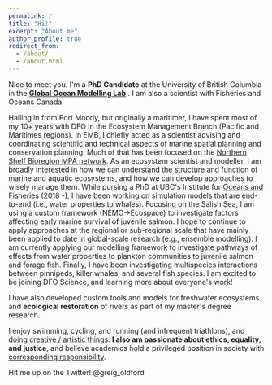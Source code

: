 ```yaml
---
permalink: /
title: "Hi!"
excerpt: "About me"
author_profile: true
redirect_from: 
  - /about/
  - /about.html
---
```


Nice to meet you. I'm a <b>PhD Candidate</b> at the University of British Columbia in the <b>[Global Ocean Modelling Lab](https://oceans.ubc.ca/villy-christensen/)</b> 
. I am also a scientist with Fisheries and Oceans Canada. 

Hailing in from Port Moody, but originally a maritimer, I have spent most of my 10+ years with DFO in the Ecosystem Management Branch (Pacific and Maritimes regions).
In EMB, I chiefly acted as a scientist advising and coordinating scientific and technical aspects of marine spatial planning and conservation planning. 
Much of that has been focused on the [Northern Shelf Bioregion MPA network](https://www.newswire.ca/news-releases/marine-protected-area-network-partners-endorse-plan-to-protect-british-columbia-s-north-coast-848170307.html). 
As an ecosystem scientist and modeller, I am broadly interested in how we can understand the structure and function of marine and aquatic ecosystems, and how we can develop approaches to wisely manage them.
 While pursing a PhD at UBC's Institute for [Oceans and Fisheries](https://oceans.ubc.ca/) (2018 -), I have been working on simulation models that are end-to-end (i.e., water properties to whales). 
 Focusing on the Salish Sea, I am using a custom framework (NEMO->Ecospace) to investigate factors affecting early marine survival of juvenile salmon. 
 I hope to continue to apply approaches at the regional or sub-regional scale that have mainly been applied to date in global-scale research (e.g., ensemble modelling).
 I am currently applying our modelling framework to investigate pathways of effects from water properties to plankton communities to juvenile salmon and forage fish.
 Finally, I have been investigating multispecies interactions between pinnipeds, killer whales, and several fish species. 
I am excited to be joining DFO Science, and learning more about everyone's work!

I have also developed custom tools and models for freshwater ecosystems </b> and <b>ecological restoration</b> of rivers as part 
of my master's degree research. 

I enjoy swimming, cycling, and running (and infrequent triathlons), and [doing creative / artistic things](https://goldford.github.io/art/).
<b>I also am passionate about ethics, equality, and justice</b>, and believe academics hold a privileged position in society 
with [corresponding responsibility](https://chomsky.info/19670223/). 

Hit me up on the Twitter! @greig_oldford
